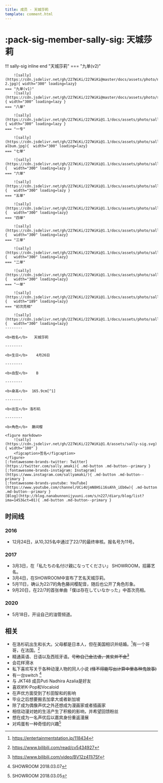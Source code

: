 ```yaml
---
title: 成员 - 天城莎莉
template: comment.html
---
```

# :pack-sig-member-sally-sig: 天城莎莉

!!! sally-sig inline end "天城莎莉"
    === "九单(v2)"

        ![sally](https://cdn.jsdelivr.net/gh/227WiKi/227WiKi@master/docs/assets/photo/nagomi/9th-2.jpg){ width="300" loading=lazy}
    === "九单(v1)"
        ![sally](https://cdn.jsdelivr.net/gh/227WiKi/227WiKi@master/docs/assets/photo/sally/9th.jpg){ width="300" loading=lazy }
    === "八单"

        ![sally](https://cdn.jsdelivr.net/gh/227WiKi/227WiKi@1.1/docs/assets/photo/sally/8th.jpg){ width="300" loading=lazy }
    === "一专"

        ![sally](https://cdn.jsdelivr.net/gh/227WiKi/227WiKi@1.1/docs/assets/photo/sally/1st-album.jpg){  width="300" loading=lazy}
    === "七单"

        ![sally](https://cdn.jsdelivr.net/gh/227WiKi/227WiKi@1.1/docs/assets/photo/sally/7th.jpg){   width="300" loading=lazy }
    === "六单"

        ![sally](https://cdn.jsdelivr.net/gh/227WiKi/227WiKi@1.1/docs/assets/photo/sally/6th.jpg){   width="300" loading=lazy }
    === "五单"

        ![sally](https://cdn.jsdelivr.net/gh/227WiKi/227WiKi@1.1/docs/assets/photo/sally/5th.jpg){   width="300" loading=lazy}
    === "四单"

        ![sally](https://cdn.jsdelivr.net/gh/227WiKi/227WiKi@1.1/docs/assets/photo/sally/4th.jpg){   width="300" loading=lazy}
    === "三单"

        ![sally](https://cdn.jsdelivr.net/gh/227WiKi/227WiKi@1.1/docs/assets/photo/sally/3rd.jpg){   width="300" loading=lazy}
    === "二单"

        ![sally](https://cdn.jsdelivr.net/gh/227WiKi/227WiKi@1.1/docs/assets/photo/sally/2nd.jpg){   width="300" loading=lazy}
    === "一单"

        ![sally](https://cdn.jsdelivr.net/gh/227WiKi/227WiKi@1.1/docs/assets/photo/sally/1st.jpg){   width="189" loading=lazy}
    === "初次亮相"

        ![sally](https://cdn.jsdelivr.net/gh/227WiKi/227WiKi@1.1/docs/assets/photo/sally/WhiteDress.jpg){   width="300" loading=lazy}
    --------

    <b>姓名</b>   天城莎莉

    --------

    <b>生日</b>    4月26日

    --------

    <b>血型</b>    B

    --------

    <b>身高</b>  165.9cm[^1]

    --------

    <b>出生</b> 洛杉矶

    --------

    <b>角色</b>  藤间樱

    <figure markdown>
        ![sally](https://cdn.jsdelivr.net/gh/227WiKi/227WiKi@1.0/assets/sally-sig.svg){ width="100" }
        <figcaption>签名</figcaption>
    </figure>
    [:fontawesome-brands-twitter: Twitter](https://twitter.com/sally_amaki){ .md-button .md-button--primary }  [:fontawesome-brands-instagram: Instagram](https://www.instagram.com/sallyamaki/){ .md-button .md-button--primary } 
    [:fontawesome-brands-youtube: YouTube](https://www.youtube.com/channel/UCi4UjmN8HSi16sAhh_iEb6w){ .md-button .md-button--primary }
    [Blog](http://blog.nanabunnonijyuuni.com/s/n227/diary/blog/list?ima=1453&ct=01){ .md-button .md-button--primary }

## 时间线

### 2016

- 12月24日，从10,325名中通过了22/7的最终审核。报名号为11号。

### 2017

- 3月3日，在「私たちの名付け親になってください」 SHOWROOM，招募艺名。
- 3月4日，在SHOWROOM中宣布了艺名天城莎莉。
- 5月11日，确认为22/7的角色藤间樱配音，随后也公开了角色形象。
- 9月20日，在22/7的首张单曲「僕は存在していなかった」中首次亮相。

### 2020

- 5月18日，开设自己的油管频道。

## 相关

- 在洛杉矶出生和长大。父母都是日本人，但在美国相识并结婚。[^2]有一个哥哥，在法国。[^3]
- 精通英语、日语以及西班牙语。~~号称自己会法语，其实并不会[^4]~~
- 会花样滑冰
- 私下喜欢写关于各种动漫人物的同人小说 ~~(怪不得能写出计算中里各种鬼故事)~~
- 有一台switch [^5]
- 与 JKT48 成员Puti Nadhira Azalia是好友
- 喜欢听K-Pop和Vocaloid
- 在声优方面受到了杉田智和的影响
- 毕业之后想要搬去加拿大或者新加坡
- 除了成为偶像声优之外还想成为漫画家或者插画家
- 相信动漫对她的生活产生了积极的影响，并希望回馈粉丝
- 想在成为一名声优后以嘉宾身份重返漫展
- 对鸡蛋有一种奇怪的兴趣[^6]


[^1]: https://twitter.com/sally_amaki/status/1303928957029330945
[^2]: https://entertainmentstation.jp/118434
[^3]: https://www.bilibili.com/read/cv5434927
[^4]: https://www.bilibili.com/video/BV12z411i7Sf
[^5]: SHOWROOM 2018.03.07
[^6]: SHOWROOM 2018.03.05
